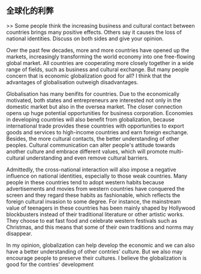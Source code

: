 ## 全球化的利弊

&gt;&gt; Some people think the increasing business and cultural contact between countries brings many positive effects. Others say it causes the loss of national identities. Discuss on both sides and give your opinion.

Over the past few decades, more and more countries have opened up the markets, increasingly transforming the world economy into one free-flowing global market. All countries are cooperating more closely together in a wide range of fields, such as business and cultural exchange. But many people concern that is economic globalization good for all? I think that the advantages of globalisation outweigh disadvantages.

Globalisation has many benifits for countries. Due to the economically motivated, both states and entrepreneurs are interested not only in the domestic market but also in the oversea market. The closer connection opens up huge potential opportunities for business corporation. Economies in developing countries will also benefit from globalization, because international trade provides these countries with opportunities to export goods and services to high-income countries and earn foreign exchange. Besides, the more cultural contacts, the better understanding of other peoples. Cultural communication can alter people's attitude towards another culture and embrace different values, which will promote multi-cultural understanding and even remove cultural barriers.

Admittedly, the cross-national interaction will also impose a negative influence on national identities, especially to those weak countries. Many people in these countries tend to adopt western habits because advertisements and movies from western countries have conquered the screen and they regard these habits as fashionable, which reflects the foreign cultural invasion to some degree. For instance, the mainstream value of teenagers in these countries has been mainly shaped by Hollywood blockbusters instead of their traditional literature or other artistic works. They choose to eat fast food and celebrate western festivals such as Christmas, and this means that some of their own traditions and norms may disappear.

In my opinion, globalization can help develop the economic and we can also have a better understanding of other contries' culture. But we also may encourage people to preserve their cultures. I believe the globalization is good for the contries' development

